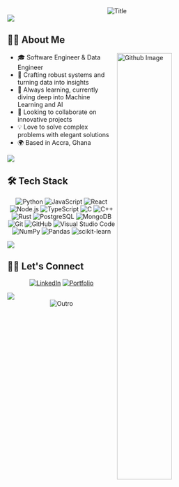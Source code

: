 <div align="center">
  <img src="https://readme-typing-svg.herokuapp.com?font=Architects+Daughter&color=%2338C2FF&size=50&center=true&vCenter=true&height=60&width=600&lines=Hey+There!+👋;I'm+Godwin+Kumahor!;" alt="Title"></img>
</div>

<img src="https://raw.githubusercontent.com/sage9705/sage9705/main/horizontal-divider-gradient.gif">

## 👨‍💻 About Me

<img width="50%" align="right" alt="Github Image" src="https://raw.githubusercontent.com/onimur/.github/master/.resources/git-header.svg" />

- 🎓 Software Engineer & Data Engineer
- 🔭 Crafting robust systems and turning data into insights
- 🌱 Always learning, currently diving deep into Machine Learning and AI
- 👯 Looking to collaborate on innovative projects
- 💡 Love to solve complex problems with elegant solutions
- 🌍 Based in Accra, Ghana

<img src="https://raw.githubusercontent.com/godwinkumahor/godwinkumahor/main/horizontal-divider-gradient.gif">

## 🛠️ Tech Stack

<div align="center">

![Python](https://img.shields.io/badge/-Python-05122A?style=flat&logo=python)
![JavaScript](https://img.shields.io/badge/-JavaScript-05122A?style=flat&logo=javascript)
![React](https://img.shields.io/badge/-React-05122A?style=flat&logo=react)
![Node.js](https://img.shields.io/badge/-Node.js-05122A?style=flat&logo=node.js)
![TypeScript](https://img.shields.io/badge/-TypeScript-05122A?style=flat&logo=TypeScript)
![C](https://img.shields.io/badge/-C-05122A?style=flat&logo=C&logoColor=00599C)
![C++](https://img.shields.io/badge/-C++-05122A?style=flat&logo=C%2B%2B&logoColor=00599C)
![Rust](https://img.shields.io/badge/-Rust-05122A?style=flat&logo=rust&logoColor=white)
![PostgreSQL](https://img.shields.io/badge/-PostgreSQL-05122A?style=flat&logo=postgresql&logoColor=336791)
![MongoDB](https://img.shields.io/badge/-MongoDB-05122A?style=flat&logo=mongodb)
![Git](https://img.shields.io/badge/-Git-05122A?style=flat&logo=git)
![GitHub](https://img.shields.io/badge/-GitHub-05122A?style=flat&logo=github)
![Visual Studio Code](https://img.shields.io/badge/-Visual%20Studio%20Code-05122A?style=flat&logo=visual-studio-code&logoColor=007ACC)
![NumPy](https://img.shields.io/badge/-NumPy-05122A?style=flat&logo=numpy&logoColor=white)
![Pandas](https://img.shields.io/badge/-Pandas-05122A?style=flat&logo=pandas&logoColor=white)
![scikit-learn](https://img.shields.io/badge/-scikit--learn-05122A?style=flat&logo=scikit-learn&logoColor=white)

</div>

<img src="https://raw.githubusercontent.com/sage9705/sage9705/main/horizontal-divider-gradient.gif">

## 🤝🏻 Let's Connect

<div align="center">

[![LinkedIn](https://img.shields.io/badge/LinkedIn-0077B5?style=for-the-badge&logo=linkedin&logoColor=white)](https://www.linkedin.com/in/edem-kumahor-1995aa141)
[![Portfolio](https://img.shields.io/badge/Portfolio-%23F7DF1C?style=for-the-badge&logo=link&logoColor=black&labelColor=yellow)](https://avatarsushi.netlify.app)

</div>

<img src="https://raw.githubusercontent.com/godwinkumahor/godwinkumahor/main/horizontal-divider-gradient.gif">

<div align="center">
  <img src="https://readme-typing-svg.herokuapp.com?font=Architects+Daughter&color=%2338C2FF&size=50&center=true&vCenter=true&height=60&width=600&lines=Thanks+for+visiting!+🙏;Feel+free+to+connect!+😊" alt="Outro"></img>
</div>
